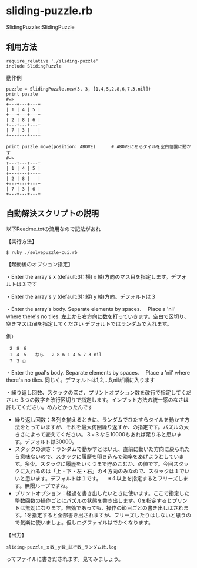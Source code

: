 # sliding-puzzle.rb
SlidingPuzzle::SlidingPuzzle

## 利用方法

```
require_relative './sliding-puzzle'
include SlidingPuzzle
```

動作例

```
puzzle = SlidingPuzzle.new(3, 3, [1,4,5,2,8,6,7,3,nil])
print puzzle
#=>
+---+---+---+
| 1 | 4 | 5 |
+---+---+---+
| 2 | 8 | 6 |
+---+---+---+
| 7 | 3 |   |
+---+---+---+
```

```
print puzzle.move(position: ABOVE)      # ABOVEにあるタイルを空白位置に動かす
#=>
+---+---+---+
| 1 | 4 | 5 |
+---+---+---+
| 2 | 8 |   |
+---+---+---+
| 7 | 3 | 6 |
+---+---+---+
```



## 自動解決スクリプトの説明
以下Readme.txtの流用なので記法があれ

【実行方法】

```
$ ruby ./solvepuzzle-cui.rb
```


【起動後のオプション指定】

・Enter the array's x (default:3): 
横(ｘ軸)方向のマス目を指定します。デフォルトは３です

・Enter the array's y (default:3): 
縦(ｙ軸)方向。デフォルトは３

・Enter the array's body. Separate elements by spaces. 
　Place a 'nil' where there's no tiles.
左上から右方向に数を打っていきます。空白で区切り、空きマスはnilを指定してください
デフォルトではランダムで入れます。

例）

```
 ２ ８ ６
 １ ４ ５   なら   2 8 6 1 4 5 7 3 nil
 ７ ３ □
```

・Enter the goal's body. Separate elements by spaces. 
　Place a 'nil' where there's no tiles.
同じく。デフォルトは1,2,..,8,nilが順に入ります

・繰り返し回数、スタックの深さ、プリントオプション数を改行で指定してください: 
３つの数字を改行区切りで指定します。インプット方法の統一感のなさは許してください。めんどかったんです
- 繰り返し回数：各列を揃えるときに、ランダムでひたすらタイルを動かす方法をとっていますが、それを最大何回繰り返すか、の指定です。パズルの大きさによって変えてください。３×３なら10000もあれば足りると思います。デフォルトは30000。
- スタックの深さ：ランダムで動かすとはいえ、直前に動いた方向に戻られたら意味ないので、スタックに履歴を叩き込んで効率をあげようとしています。多少。スタックに履歴をいくつまで貯めこむか、の値です。今回スタックに入れるのは「上・下・左・右」の４方向のみなので、スタックは１でいいと思います。デフォルトは１です。
　※４以上を指定するとフリーズします。無限ループですね。
- プリントオプション：経過を書き出したいときに使います。ここで指定した整数回数の操作ごとにパズルの状態を書き出します。0を指定するとプリントは無効になります。無効であっても、操作の節目ごとの書き出しはされます。1を指定すると全部書き出されますが、フリーズしたりはしないと思うので気楽に使いましょ。但しログファイルはでかくなります。


【出力】
```
sliding-puzzle_ｘ数_ｙ数_試行数_ランダム数.log 
```
ってファイルに書きだされます。見てみましょう。


